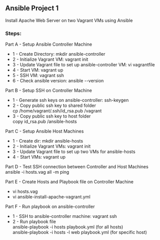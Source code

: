 ## Ansible Project 1
Install Apache Web Server on two Vagrant VMs using Ansible

### Steps:
Part A - Setup Ansible Controller Machine
* 1 - Create Directory: mkdir ansible-controller
* 2 - Initialize Vagrant VM: vagrant init
* 3 - Update Vagrant file to set up ansible-controller VM: vi vagrantfile
* 4 - Start VM: vagrant up
* 5 - SSH VM: vagrant ssh
* 6 - Check ansible version: ansible --version

Part B - Setup SSH on Controller Machine
* 1 - Generate ssh keys on ansible-controller: ssh-keygen
* 2 - Copy public ssh key to shared folder <br>
cp /home/vagrant/.ssh/id_rsa.pub /vagrant
* 3 - Copy public ssh key to host folder <br>
copy id_rsa.pub /ansible-hosts

Part C - Setup Ansible Host Machines
* 1 - Create dir: mkdir ansible-hosts
* 2 - Initialize Vagrant VMs: vagrant init
* 3 - Update Vagrant file to set up two VMs for ansible-hosts
* 4 - Start VMs: vagrant up

Part D - Test SSH connection between Controller and Host Machines <br>
ansible -i hosts.vag all -m ping

Part E - Create Hosts and Playbook file on Controller Machine <br>
* vi hosts.vag
* vi ansible-install-apache-vagrant.yml

Part F - Run playbook on ansible-controller
* 1 - SSH to ansible-controller machine: vagrant ssh <br>
*	2 - Run playbook file <br>
ansible-playbook -i hosts playbook.yml (for all hosts) <br>
ansible-playbook -i hosts -l web playbook.yml (for specific host)

